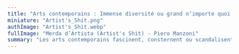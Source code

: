 ```yaml
---
title: "Arts contemporains : Immense diversité ou grand n’importe quoi ?"
miniature: "Artist's_Shit.png"
authImage: "Artist's_Shit.webp"
fullImage: "Merda d’Artista (Artist's Shit) - Piero Manzoni"
summary: "Les arts contemporains fascinent, consternent ou scandalisent. Comment s’y retrouver ? Quelles sont les grandes tendances de ces réalisations foisonnantes ? Venez vous initier aux labyrinthes créatifs de ces 60 dernières années."
---
```


